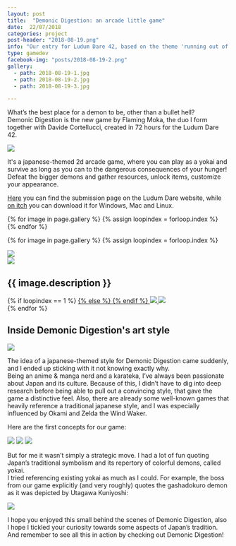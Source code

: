 ```yaml
---
layout: post
title:  "Demonic Digestion: an arcade little game"
date:  22/07/2018
categories: project
post-header: "2018-08-19.png"
info: "Our entry for Ludum Dare 42, based on the theme 'running out of space'"
type: gamedev
facebook-img: "posts/2018-08-19-2.png"
gallery:
  - path: 2018-08-19-1.jpg
  - path: 2018-08-19-2.jpg
  - path: 2018-08-19-3.jpg

---
```


What’s the best place for a demon to be, other than a bullet hell? <br/>
Demonic Digestion is the new game by Flaming Moka, the duo I form together with Davide Cortellucci, created in 72 hours for the Ludum Dare 42.

<img class="post-img-side" src="{{ site.baseurl }}/img/posts/2018-08-19-2.png" />

It's a japanese-themed 2d arcade game, where you can play as a yokai and survive as long as you can to the dangerous consequences of your hunger! Defeat the bigger demons and gather resources, unlock items, customize your appearance.

<a href="https://ldjam.com/events/ludum-dare/42/demonic-digestion">Here</a> you can find the submission page on the Ludum Dare website, while <a href="https://flaming-moka.itch.io/demonic-digestion">on itch</a> you can download it for Windows, Mac and Linux.

<div class="thumb-grid">
  {% for image in page.gallery %}
  {% assign loopindex = forloop.index %}
        <a href="#id{{ loopindex }}" class= "thumb-link">
          <div class="thumb" style="background-image: url('{{ site.baseurl }}/img/posts/{{ image.path }}');">
          </div>
        </a>
  {% endfor %}
</div>

{% for image in page.gallery %}
{% assign loopindex = forloop.index %}
  <div id="id{{ loopindex }}" class="popup" >
    <a href="#" >
      <img src="{{ site.baseurl }}/img/closebtn.png" class="closebtn" />
    </a>
    <div class="gallery" >
      <img src="{{ site.baseurl }}/img/posts/{{ image.path }}" class="image" />
    </div>
    <div class="image-info-post">
      <h2> {{ image.description }} </h2>
        {% if loopindex == 1 %}
          <a href="#" >
        {% else %}
          <a href="#id{{ loopindex | minus: 1 }}" >
        {% endif %}
        <img src="{{ site.baseurl }}/img/backbtn.png" class="backbtn" >
      </a>
      <a href="#id{{ loopindex | plus: 1 }}" >
        <img src="{{ site.baseurl }}/img/nextbtn.png" class="nextbtn" />
      </a>
    </div>
  </div>
{% endfor %}

<h2>Inside Demonic Digestion's art style</h2>

<img class="post-img-side" src="{{ site.baseurl }}/img/posts/2018-08-19.gif" />

The idea of a japanese-themed style for Demonic Digestion came suddenly, and I ended up sticking with it not knowing exactly why. <br/>
Being an anime & manga nerd and a karateka, I’ve always been passionate about Japan and its culture. Because of this, I didn’t have to dig into deep research before being able to pull out a convincing style, that gave the game a distinctive feel.
Also, there are already some well-known games that heavily reference a traditional japanese style, and I was especially influenced by Okami and Zelda the Wind Waker.

Here are the first concepts for our game:

<img class="post-img" src="{{ site.baseurl }}/img/posts/2018-08-19-4.jpg" />
<img class="post-img" src="{{ site.baseurl }}/img/posts/2018-08-19-5.jpg" />
<img class="post-img" src="{{ site.baseurl }}/img/posts/2018-08-19-6.jpg" />

But for me it wasn’t simply a strategic move. I had a lot of fun quoting Japan’s traditional symbolism and its repertory of colorful demons, called yokai. <br/>
I tried referencing existing yokai as much as I could. For example, the boss from our game explicitly (and very roughly) quotes the gashadokuro demon as it was depicted by Utagawa Kuniyoshi:

<img class="post-img" src="{{ site.baseurl }}/img/posts/2018-08-19-1.png" />

I hope you enjoyed this small behind the scenes of Demonic Digestion, also I hope I tickled your curiosity towards some aspects of Japan’s tradition. And remember to see all this in action by checking out Demonic Digestion!
